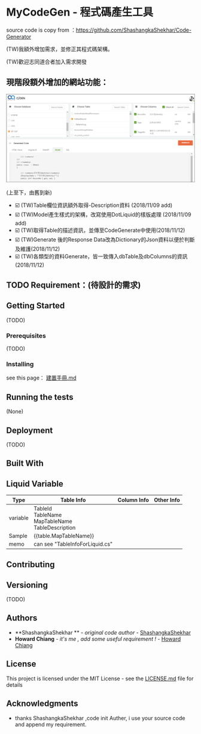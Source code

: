 # MyCodeGen - 程式碼產生工具
source code is copy from ：https://github.com/ShashangkaShekhar/Code-Generator

(TW)我額外增加需求，並修正其程式碼架構。



(TW)歡迎志同道合者加入需求開發



## 現階段額外增加的網站功能：

![1541754879856](README.assets/1541754879856.png)

(上至下，由舊到新)

* :ballot_box_with_check: (TW)Table欄位資訊額外取得-Description資料  (2018/11/09 add)
* :ballot_box_with_check: (TW)Model產生樣式的架構，改寫使用DotLiquid的樣版處理  (2018/11/09 add)
* :ballot_box_with_check: (TW)取得Table的描述資訊，並傳至CodeGenerate中使用(2018/11/12)
* :ballot_box_with_check: (TW)Generate 後的Response Data改為Dictionary的Json資料以便於判斷及維護(2018/11/12)
* :ballot_box_with_check: (TW)各類型的資料Generate，皆一致傳入dbTable及dbColumns的資訊(2018/11/12)



## TODO Requirement：(待設計的需求)





## Getting Started

(TODO)

### Prerequisites

(TODO)

### Installing

see this page： [建置手冊.md](https://github.com/hougii/MyCodeGen/blob/master/%E5%BB%BA%E7%BD%AE%E6%89%8B%E5%86%8A.md)

## Running the tests

(None)

## Deployment

(TODO)

## Built With



## Liquid Variable

| Type     | Table Info                                                   | Column Info | Other Info |
| -------- | ------------------------------------------------------------ | ----------- | ---------- |
| variable | TableId<br />TableName<br />MapTableName<br />TableDescription |             |            |
| Sample   | {{table.MapTableName}}                                       |             |            |
| memo     | can see "TableInfoForLiquid.cs"                              |             |            |



## Contributing



## Versioning

(TODO)

## Authors

- **ShashangkaShekhar ** - *original code author* - [ShashangkaShekhar](https://github.com/ShashangkaShekhar)
- **Howard Chiang** - *it's me , add some useful requirement !* - [Howard Chiang](https://github.com/hougii)



## License

This project is licensed under the MIT License - see the [LICENSE.md](LICENSE.md) file for details

## Acknowledgments

- thanks  ShashangkaShekhar ,code init Auther,  i use your source code and append my requirement.
